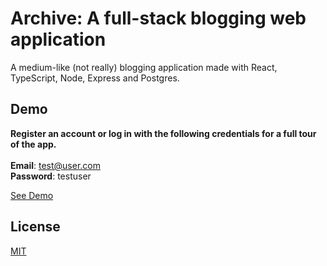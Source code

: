 # Archive: A full-stack blogging web application

A medium-like (not really) blogging application made with React, TypeScript,
Node, Express and Postgres.

## Demo

**Register an account or log in with the following credentials for a full tour
of the app.** <br /><br /> **Email**: test@user.com <br /> **Password**:
testuser

[See Demo](https://archiveblog.herokuapp.com/)

## License

[MIT](https://choosealicense.com/licenses/mit/)
